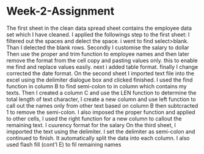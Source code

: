 # Week-2-Assignment
The first sheet in the clean data spread sheet contains the employee data set which I have cleaned. I applied the followings step to the first sheet:
I filtered out the spaces and delect the space. i went to find select>blank. Than I delected the blank rows.
Secondly I customise the salary to dollar
Then use the proper and trim function to employee names and then later remove the format from the cell copy and pasting values only. this to enable me find and replace values easily.
next i added table format.
finally I change corrected the date format.
On the second sheet I imported text file into the excel using the delimiter dialogue box and clicked finished.
I used the find function in column B to  find semi-colon to in column which contains my texts.
Then I created a column C and use the LEN function to determine the total length of text character,
I create a new column and use left function to call out the names only from other text based on column B then subtcracted 1 to remove the semi-colon. I also imposed the proper function and applied to other cells, 
I used the right function for a new column to callout the remaining text. 
I cuurency format for the salary
On the third sheet, I impported the text using the delimiter. I set the delimiter as semi-colon and continued to finish. It automatically split the data into each column. I also used flash fill (cont'l E) to fil remaining names 
